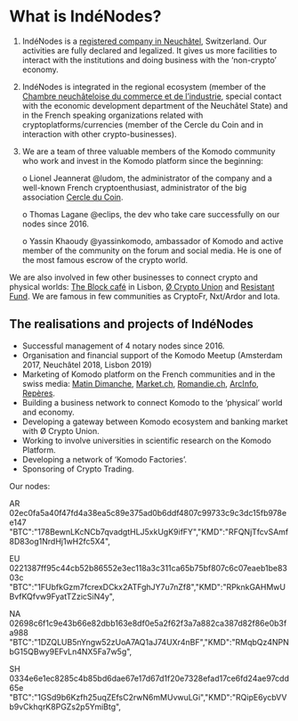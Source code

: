 
# What is IndéNodes?

1. IndéNodes is a [registered company in Neuchâtel](http://hrc.ne.ch/hrcintapp/externalCompanyReport.action?companyOfsUid=CHE-419.492.529&lang=EN), Switzerland. Our activities are fully declared and legalized. It gives us more facilities to interact with the institutions and doing business with the ‘non-crypto’ economy. 

2. IndéNodes is integrated in the regional ecosystem (member of the [Chambre neuchâteloise du commerce et de l’industrie](https://www.cnci.ch/), special contact with the economic development department of the Neuchâtel State)  and in the French speaking organizations related with cryptoplatforms/currencies (member of the Cercle du Coin and in interaction with other crypto-businesses).

3. We are a team of three valuable members of the Komodo community who work and invest in the Komodo platform since the beginning:

    o	Lionel Jeannerat @ludom, the administrator of the company and a well-known French 
        cryptoenthusiast, administrator of the big association [Cercle du Coin](https://lecercleducoin.fr/).

     o	Thomas Lagane @eclips, the dev who take care successfully on our nodes since 2016.

     o	Yassin Khaoudy @yassinkomodo, ambassador of Komodo and active member of the community on the forum and social media. He is one of the most famous escrow of the crypto world.

We are also involved in few other businesses to connect crypto and physical worlds: [The Block café](https://www.facebook.com/theblock.cafe.lisboa/) in Lisbon, [Ø Crypto Union](https://ocryptounion.io/) and [Resistant Fund](http://www.resistantfund.io/comingsoon). We are famous in few communities as CryptoFr, Nxt/Ardor and Iota.

## The realisations and projects of IndéNodes
-	Successful management of 4 notary nodes since 2016.
-	Organisation and financial support of the Komodo Meetup (Amsterdam 2017, Neuchâtel 2018, Lisbon 2019)
-	Marketing of Komodo platform on the French communities and in the swiss media: [Matin Dimanche](https://www.linkedin.com/feed/update/urn:li:activity:6345679782105092096/), [Market.ch](https://www.market.ch/fr/finance-privee/business/details/article/premiere-suisse-creation-dune-societe-entierement-constituee-en-bitcoins-qui-fonctionnera-sans-comptes-bancaires.html), [Romandie.ch](https://www.romandie.com/news/Premiere-en-Suisse-creation-d-une-societe-entierement-constituee-en-bitcoins/871275.rom), [ArcInfo](https://www.arcinfo.ch/articles/divers/economie-regionale/premiere-societe-sans-compte-en-banque-fondee-sur-le-bitcoin-727290), [Repères](https://www.cnci.ch/sites/default/files/02.2018.pdf#page=1&zoom=auto,-158,172).
-	Building a business network to connect Komodo to the ‘physical’ world and economy.
-	Developing a gateway between Komodo ecosystem and banking market with Ø Crypto Union.
-	Working to involve universities in scientific research on the Komodo Platform.
-	Developing a network of ‘Komodo Factories’.
-	Sponsoring of Crypto Trading.


Our nodes:

AR
02ec0fa5a40f47fd4a38ea5c89e375ad0b6ddf4807c99733c9c3dc15fb978ee147
"BTC":"178BewnLKcNCb7qvadgtHLJ5xkUgK9ifFY","KMD":"RFQNjTfcvSAmf8D83og1NrdHj1wH2fc5X4",

EU
0221387ff95c44cb52b86552e3ec118a3c311ca65b75bf807c6c07eaeb1be8303c
"BTC":"1FUbfkGzm7fcrexDCkx2ATFghJY7u7nZf8","KMD":"RPknkGAHMwUBvfKQfvw9FyatTZzicSiN4y",

NA
02698c6f1c9e43b66e82dbb163e8df0e5a2f62f3a7a882ca387d82f86e0b3fa988
"BTC":"1DZQLUB5nYngw52zUoA7AQ1aJ74UXr4nBF","KMD":"RMqbQz4NPNbG15QBwy9EFvLn4NX5Fa7w5g",

SH
0334e6e1ec8285c4b85bd6dae67e17d67d1f20e7328efad17ce6fd24ae97cdd65e
"BTC":"1GSd9b6Kzfh25uqZEfsC2rwN6mMUvwuLGi","KMD":"RQipE6ycbVVb9vCkhqrK8PGZs2p5YmiBtg",



